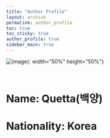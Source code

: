 ```yaml
---
title: "Author Profile"
layout: archive
permalink: author_profile
toc: true
toc_sticky: true
author_profile: true
sidebar_main: true
---
```


![image](https://drive.google.com/uc?export=view&id=188BTJjX7sz0d8C0DwZeb6tbQHZKnt8J3){: width="50%" height="50%"}

&nbsp;

# Name: Quetta(백양)
# Nationality: Korea
